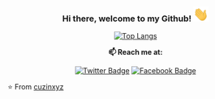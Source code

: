 <div align="center">

  ### Hi there, welcome to my Github! <img src="https://github.com/ABSphreak/ABSphreak/blob/master/gifs/Hi.gif" width="30px">
  [![Top Langs](https://github-readme-stats.vercel.app/api/top-langs/?username=cuzinxyz&layout=compact)](https://github.com/cuzinxyz)
  
</div>  

<div align="center">
  
  **📫 Reach me at:**<br>

  [![Twitter Badge](https://img.shields.io/badge/-Twitter-1ca0f1?style=flat-square&labelColor=1ca0f1&logo=twitter&logoColor=white&link=https://twitter.com/cuzin_pro)](https://twitter.com/cuzin_pro)
  [![Facebook  Badge](https://img.shields.io/badge/Facebook-%231877F2.svg?&style=flat-square&logo=facebook&logoColor=white)](https://facebook.com/cuzinx)

</div>

⭐️ From [cuzinxyz](https://github.com/cuzinxyz)

